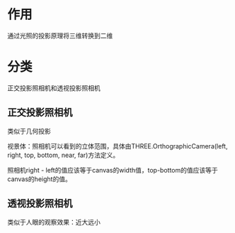 # 作用
通过光照的投影原理将三维转换到二维

# 分类

正交投影照相机和透视投影照相机

## 正交投影照相机
类似于几何投影

视景体：照相机可以看到的立体范围，具体由THREE.OrthographicCamera(left, right, top, bottom, near, far)方法定义。

照相机right - left的值应该等于canvas的width值，top-bottom的值应该等于canvas的height的值。

## 透视投影照相机
类似于人眼的观察效果：近大远小

